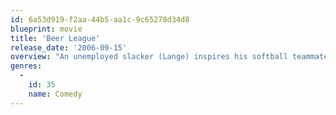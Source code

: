 ```yaml
---
id: 6a53d919-f2aa-44b5-aa1c-9c65278d34d8
blueprint: movie
title: 'Beer League'
release_date: '2006-09-15'
overview: "An unemployed slacker (Lange) inspires his softball teammates to improve their game so they won't get kicked out of the local league."
genres:
  -
    id: 35
    name: Comedy
---
```

